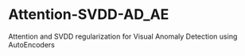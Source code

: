 # Attention-SVDD-AD_AE
Attention and SVDD regularization for Visual Anomaly Detection using AutoEncoders
